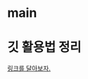 # main
# 깃 활용법 정리 
[링크를 달아보자. ](https://gist.github.com/ninanung/2b81a5db946c26c98c573e3662a92b62)


